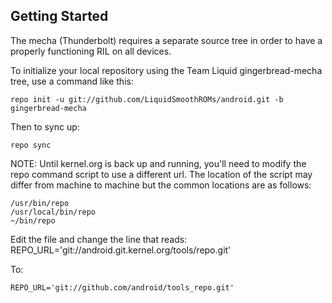 Getting Started
---------------

The mecha (Thunderbolt) requires a separate source tree in order to have a properly functioning RIL on all devices.

To initialize your local repository using the Team Liquid gingerbread-mecha tree, use a command like this:

    repo init -u git://github.com/LiquidSmoothROMs/android.git -b gingerbread-mecha

Then to sync up:

    repo sync

NOTE:
Until kernel.org is back up and running, you'll need to modify the repo command script to use
a different url.
The location of the script may differ from machine to machine but the common locations are as follows:

    /usr/bin/repo
    /usr/local/bin/repo
    ~/bin/repo

Edit the file and change the line that reads:
    REPO_URL='git://android.git.kernel.org/tools/repo.git'

To:

    REPO_URL='git://github.com/android/tools_repo.git'
